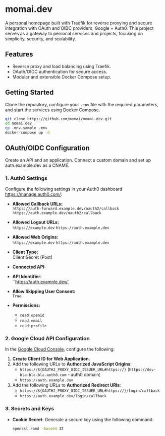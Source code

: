 # momai.dev

A personal homepage built with Traefik for reverse proxying and secure integration with OAuth and OIDC providers, Google + Auth0. This project serves as a gateway to personal services and projects, focusing on simplicity, security, and scalability.

## Features
- Reverse proxy and load balancing using Traefik.
- OAuth/OIDC authentication for secure access.
- Modular and extensible Docker Compose setup.

## Getting Started
Clone the repository, configure your `.env` file with the required parameters, and start the services using Docker Compose.

```bash
git clone https://github.com/momai/momai.dev.git
cd momai.dev
cp .env.sample .env
docker-compose up -d
```
## OAuth/OIDC Configuration
Create an API and an application. Connect a custom domain and set up auth.example.dev as a CNAME.

### 1. Auth0 Settings
Configure the following settings in your Auth0 dashboard https://manage.auth0.com/:

- **Allowed Callback URLs:**  
  `https://auth-forward.example.dev/oauth2/callback`
  `https://auth.example.dev/oauth2/callback`
- **Allowed Logout URLs:**  
  `https://example.dev`
  `https://auth.example.dev`
- **Allowed Web Origins:**  
  `https://example.dev`
  `https://auth.example.dev`

- **Client Type:**  
  Client Secret (Post)

- **Connected API:**  

- **API Identifier:**  
  ``https://auth.example.dev/`

- **Allow Skipping User Consent:**  
  `True`

- **Permissions:**  
  - `read:openid`
  - `read:email`
  - `read:profile`

### 2. Google Cloud API Configuration
In the [Google Cloud Console](https://console.cloud.google.com/apis/credentials), configure the following:

1. **Create Client ID for Web Application.**
2. Add the following URLs to **Authorized JavaScript Origins**:
   - `https://${OAUTH2_PROXY_OIDC_ISSUER_URL#https://}` (`https://dev-bla-bla-bla.auth0.com` - auth0 domain)
   - `https://auth.example.dev`
3. Add the following URLs to **Authorized Redirect URIs**:
   - `https://${OAUTH2_PROXY_OIDC_ISSUER_URL#https://}/login/callback`
   - `https://auth.example.dev/login/callback`

### 3. Secrets and Keys
- **Cookie Secret:** Generate a secure key using the following command:  
  ```bash
  openssl rand -base64 32
```
